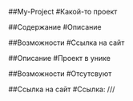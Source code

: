 ##My-Project
#Какой-то проект

##Содержание
#Описание

##Возможности
#Ссылка на сайт

##Описание
#Проект в унике

##Возможности
#Отсутсвуют

##Ссылка на сайт
#Ссылка: ///